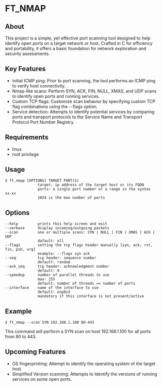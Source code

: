 # FT_NMAP

## About
This project is a simple, yet effective port scanning tool designed to help identify open ports on a target network or host. Crafted in C for efficiency and portability, it offers a basic foundation for network exploration and security assessments.
## Key Features
- initial ICMP ping: Prior to port scanning, the tool performs an ICMP ping to verify host connectivity.
- Nmap-like scans: Perform SYN, ACK, FIN, NULL, XMAS, and UDP scans to identify open ports and running services.
- Custom TCP flags: Customize scan behavior by specifying custom TCP flag combinations using the --flags option.
- Service detection: Attempts to identify potential services by comparing ports and transport protocols to the Service Name and Transport Protocol Port Number Registry.
## Requirements
- linux
- root privilege
## Usage
```
$ ft_nmap [OPTIONS] TARGET PORT(S)
               target: ip address of the target host or its FQDN
               ports: a single port number or a range in the syntax xx-xx
               1024 is the max number of ports
```
## Options
```
--help         prints this help screen and exit
--verbose      display incoming/outgoing packets
--scan         one or multiple scans: SYN | NULL | FIN | XMAS | ACK | UDP
               dafault: all
--flags        setting the tcp flags header manually [syn, ack, rst, fin, psh, urg]
               example: --flags syn ack
--seq          tcp header: sequence number
               default: random
--ack_seq      tcp header: acknowledgment number
               default: 0
--speedup      number of parallel threads to use
               max: 255
               default: number of threads == number of ports
--interface    name of the interface to use
               default: enp0s3
               mandatory if this interface is not present/active
```
## Example
```
$ ft_nmap --scan SYN 192.168.1.100 80-443
```
This command will perform a SYN scan
on host 192.168.1.100 for all ports from 80 to 443.

## Upcoming Features
- OS fingerprinting: Attempt to identify the operating system of the target host.
- Simplified Version scanning: Attempts to Identify the versions of running services on some open ports.
